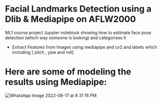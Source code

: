 # Facial Landmarks Detection using a Dlib & Mediapipe on AFLW2000
ML1 course project
Jupyter notebook showing how to estimate face pose detection (which way someone is looking) and categorises it
- Extract Features from Images using mediapipe and cv2 and labels which including [ pitch , yaw and roll]

# Here are some of modeling the results using Mediapipe:

![WhatsApp Image 2022-06-17 at 8 31 16 PM](https://user-images.githubusercontent.com/72360864/174357210-17d53f6b-12fe-4e74-99bc-73a8b8dad65e.jpeg)

